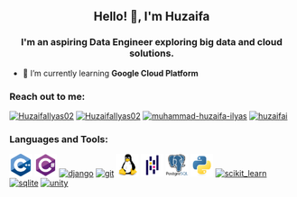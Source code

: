 <article>
    <h1 style= "text-align: center;">Hello! 👋, I'm Huzaifa</h1>
    <h3 style= "text-align: center;">I'm an aspiring Data Engineer exploring big data and cloud solutions.</h3>
    <ul>
        <li>🌱 I’m currently learning <strong>Google Cloud Platform</strong></li>
    </ul>
    <h3>Reach out to me:</h3>
    <p>
        <a href="https://twitter.com/m_huzaifa_25"><img src="https://raw.githubusercontent.com/rahuldkjain/github-profile-readme-generator/src/images/icons/Social/twitter.svg" alt="HuzaifaIlyas02" height="30" width="40"></a>
        <a href="https://www.linkedin.com/in/huzaifa-ilyas/"><img src="https://raw.githubusercontent.com/rahuldkjain/github-profile-readme-generator/master/src/images/icons/Social/linked-in-alt.svg" alt="HuzaifaIlyas02" height="30" width="40"></a>
        <a href="https://stackoverflow.com/users/22700112/muhammad-huzaifa-ilyas"><img src="https://raw.githubusercontent.com/rahuldkjain/github-profile-readme-generator/master/src/images/icons/Social/stack-overflow.svg" alt="muhammad-huzaifa-ilyas" height="30" width="40"></a>
        <a href="https://www.kaggle.com/huzaifai"><img src="https://raw.githubusercontent.com/rahuldkjain/github-profile-readme-generator/master/src/images/icons/Social/kaggle.svg" alt="huzaifai" height="30" width="40"></a>
    </p>
    <h3>Languages and Tools:</h3>
    <p>
        <a href="https://www.w3schools.com/cpp/"><img src="https://raw.githubusercontent.com/devicons/devicon/master/icons/cplusplus/cplusplus-original.svg" alt="cplusplus" width="40" height="40"></a>
        <a href="https://www.w3schools.com/cs/"><img src="https://raw.githubusercontent.com/devicons/devicon/master/icons/csharp/csharp-original.svg" alt="csharp" width="40" height="40"></a>
        <a href="https://www.djangoproject.com/"><img src="https://cdn.worldvectorlogo.com/logos/django.svg" alt="django" width="40" height="40"></a>
        <a href="https://git-scm.com/"><img src="https://www.vectorlogo.zone/logos/git-scm/git-scm-icon.svg" alt="git" width="40" height="40"></a>
        <a href="https://www.devicons/devicon/master/icons/linux/linux-original.svg" rel="nofollow"><img src="https://raw.githubusercontent.com/devicons/devicon/master/icons/linux/linux-original.svg" alt="linux" width="40" height="40"></a>
        <a href="https://pandas.pydata.org/"><img src="https://raw.githubusercontent.com/devicons/devicon/2ae2a900d2f041da66e950e4d48052658d850630/icons/pandas/pandas-original.svg" alt="pandas" width="40" height="40"></a>
        <a href="https://www.postgresql.org"><img src="https://raw.githubusercontent.com/devicons/devicon/master/icons/postgresql/postgresql-original-wordmark.svg" alt="postgresql" width="40" height="40"></a>
        <a href="https://www.python.org"><img src="https://raw.githubusercontent.com/devicons/devicon/master/icons/python/python-original.svg" alt="python" width="40" height="40"></a>
        <a href="https://scikit-learn.org/"><img src="https://upload.wikimedia.org/wikipedia/commons/0/05/Scikit_learn_logo_small.svg" alt="scikit_learn" width="40" height="40"></a>
        <a href="https://www.sqlite.org/"><img src="https://www.vectorlogo.zone/logos/sqlite/sqlite-icon.svg" alt="sqlite" width="40" height="40"></a>
        <a href="https://unity.com/"><img src="https://www.vectorlogo.zone/logos/unity3d/unity3d-icon.svg" alt="unity" width="40" height="40"></a>
    </p>
</article>
